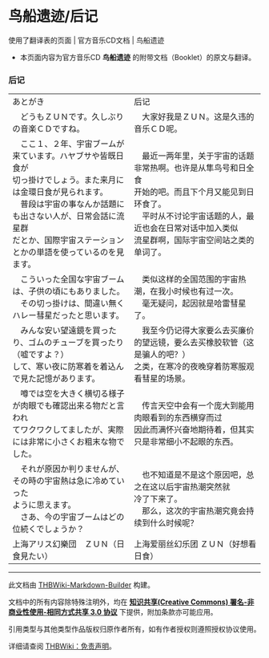 # 鸟船遗迹/后记

<!-- source html: G:\repos\THBWiki-Markdown-Builder\THBWikiMarkdown\Temp\main\3\30\ns0%3A%E9%B8%9F%E8%88%B9%E9%81%97%E8%BF%B9%2F%E5%90%8E%E8%AE%B0.html -->

使用了翻译表的页面 | 官方音乐CD文档 | 鸟船遗迹

- 本页面内容为官方音乐CD **鸟船遗迹** 的附带文档（Booklet）的原文与翻译。


### 后记

<table><tbody><tr class="tt-content" id="后记-1" data-pos="&#91;&quot;\u540e\u8bb0&quot;,1&#93;"><td class="tt-ja" lang="ja"><div class="poem">あとがき</div></td><td class="tt-zh" lang="zh"><div class="poem">后记</div></td></tr><tr class="tt-content" id="后记-2" data-pos="&#91;&quot;\u540e\u8bb0&quot;,2&#93;"><td class="tt-ja" lang="ja"><div class="poem">　どうもＺＵＮです。久しぶりの音楽ＣＤですね。</div></td><td class="tt-zh" lang="zh"><div class="poem">　大家好我是ＺＵＮ。这是久违的音乐ＣＤ呢。</div></td></tr><tr class="tt-content" id="后记-3" data-pos="&#91;&quot;\u540e\u8bb0&quot;,3&#93;"><td class="tt-ja" lang="ja"><div class="poem">　ここ１、２年、宇宙ブームが来ています。ハヤブサや皆既日食が<br>切っ掛けでしょう。また来月には金環日食が見られます。<br>　普段は宇宙の事なんか話題にも出さない人が、日常会話に流星群<br>だとか、国際宇宙ステーションとかの単語を使っているのを見ます。</div></td><td class="tt-zh" lang="zh"><div class="poem">　最近一两年里，关于宇宙的话题非常热啊。也许是从隼鸟号和日全食<br>开始的吧。而且下个月又能见到日环食了。<br>　平时从不讨论宇宙话题的人，最近也会在日常对话中加入类似<br>流星群啊，国际宇宙空间站之类的单词了。</div></td></tr><tr class="tt-content" id="后记-4" data-pos="&#91;&quot;\u540e\u8bb0&quot;,4&#93;"><td class="tt-ja" lang="ja"><div class="poem">　こういった全国な宇宙ブームは、子供の頃にもありました。<br>　その切っ掛けは、間違い無くハレー彗星だったと思います。</div></td><td class="tt-zh" lang="zh"><div class="poem">　类似这样的全国范围的宇宙热潮，在我小时候也有过一次。<br>　毫无疑问，起因就是哈雷彗星了。</div></td></tr><tr class="tt-content" id="后记-5" data-pos="&#91;&quot;\u540e\u8bb0&quot;,5&#93;"><td class="tt-ja" lang="ja"><div class="poem">　みんな安い望遠鏡を買ったり、ゴムのチューブを買ったり（嘘ですよ？）<br>して、寒い夜に防寒着を着込んで見た記憶があります。</div></td><td class="tt-zh" lang="zh"><div class="poem">　我至今仍记得大家要么去买廉价的望远镜，要么去买橡胶软管（这是骗人的吧？）<br>之类，在寒冷的夜晚穿着防寒服观看彗星的场景。</div></td></tr><tr class="tt-content" id="后记-6" data-pos="&#91;&quot;\u540e\u8bb0&quot;,6&#93;"><td class="tt-ja" lang="ja"><div class="poem">　噂では空を大きく横切る様子が肉眼でも確認出来る物だと言われ<br>てワクワクしてましたが、実際には非常に小さくお粗末な物でした。</div></td><td class="tt-zh" lang="zh"><div class="poem">　传言天空中会有一个庞大到能用肉眼看到的东西横穿而过<br>因此而满怀兴奋地期待着，但其实只是非常细小不起眼的东西。</div></td></tr><tr class="tt-content" id="后记-7" data-pos="&#91;&quot;\u540e\u8bb0&quot;,7&#93;"><td class="tt-ja" lang="ja"><div class="poem">　それが原因か判りませんが、その時の宇宙熱は急に冷めていった<br>ように思えます。<br>　さあ、今の宇宙ブームはどの位続くでしょうか？</div></td><td class="tt-zh" lang="zh"><div class="poem">　也不知道是不是这个原因吧，总之在这以后宇宙热潮突然就<br>冷了下来了。<br>　那么，这次的宇宙热潮究竟会持续到什么时候呢？</div></td></tr><tr class="tt-content-right" id="后记-8" data-pos="&#91;&quot;\u540e\u8bb0&quot;,8&#93;"><td class="tt-jar" lang="ja"><div class="poem">上海アリス幻樂団　ＺＵＮ（日食見たい）</div></td><td class="tt-zhr" lang="zh"><div class="poem">上海爱丽丝幻乐团  ＺＵＮ（好想看日食）</div></td></tr></tbody></table>


  
  

  





---

此文档由 [THBWiki-Markdown-Builder](https://github.com/Delsin-Yu/THBWiki-Markdown-Builder) 构建。

文档中的所有内容除特殊注明外，均在 [**知识共享(Creative Commons) 署名-非商业性使用-相同方式共享 3.0 协议**](https://creativecommons.org/licenses/by-sa/3.0/deed.zh-hans) 下提供，附加条款亦可能应用。

引用类型与其他类型作品版权归原作者所有，如有作者授权则遵照授权协议使用。

详细请查阅 [THBWiki：免责声明](https://thbwiki.cc/THBWiki:%E5%85%8D%E8%B4%A3%E5%A3%B0%E6%98%8E)。

